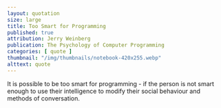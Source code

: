 ```yaml
---
layout: quotation
size: large
title: Too Smart for Programming
published: true
attribution: Jerry Weinberg
publication: The Psychology of Computer Programming
categories: [ quote ]
thumbnail: "/img/thumbnails/notebook-420x255.webp"
alttext: quote
---
```


It is possible to be too smart for programming - if the person 
is not smart enough to use their intelligence to modify their 
social behaviour and methods of conversation.